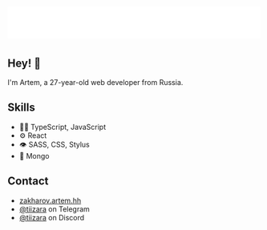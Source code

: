 <h1 align="center">
  <img src="https://raw.githubusercontent.com/martonlederer/martonlederer/master/name.svg" alt="Zakharov Artem" />
</h1>

## Hey! 👋
I'm Artem, a 27-year-old web developer from Russia.

## Skills
- 👨‍💻 TypeScript, JavaScript
- ⚙️ React
- 👁️ SASS, CSS, Stylus
- 💽 Mongo

## Contact
- [zakharov.artem.hh]()
- [@tiizara]() on Telegram
- [@tiizara](./) on Discord
